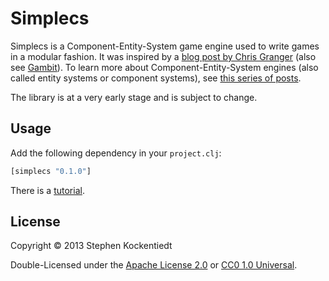 # Simplecs

Simplecs is a Component-Entity-System game engine used to write games in a modular fashion.
It was inspired by a
[blog post by Chris Granger](http://www.chris-granger.com/2012/12/11/anatomy-of-a-knockout/)
(also see [Gambit](https://github.com/ibdknox/gambit)). To learn more about Component-Entity-System
engines (also called entity systems or component systems), see
[this series of posts](http://t-machine.org/index.php/2007/09/03/entity-systems-are-the-future-of-mmog-development-part-1/).

The library is at a very early stage and is subject to change.


## Usage

Add the following dependency in your `project.clj`:

``` clojure
[simplecs "0.1.0"]
```

There is a [tutorial](doc/tutorial.md).

## License

Copyright © 2013 Stephen Kockentiedt

Double-Licensed under the [Apache License 2.0](http://www.apache.org/licenses/LICENSE-2.0.html) or [CC0 1.0 Universal](http://creativecommons.org/publicdomain/zero/1.0/).
